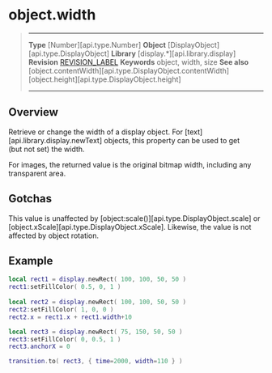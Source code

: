 # object.width

> --------------------- ------------------------------------------------------------------------------------------
> __Type__              [Number][api.type.Number]
> __Object__            [DisplayObject][api.type.DisplayObject]
> __Library__           [display.*][api.library.display]
> __Revision__          [REVISION_LABEL](REVISION_URL)
> __Keywords__          object, width, size
> __See also__          [object.contentWidth][api.type.DisplayObject.contentWidth]
>								[object.height][api.type.DisplayObject.height]
> --------------------- ------------------------------------------------------------------------------------------

## Overview

Retrieve or change the width of a display object. For [text][api.library.display.newText] objects, this property can be used to get (but&nbsp;not&nbsp;set) the width.

For images, the returned value is the original bitmap width, including any transparent area.


## Gotchas

This value is unaffected by [object:scale()][api.type.DisplayObject.scale] or [object.xScale][api.type.DisplayObject.xScale]. Likewise, the value is not affected by object rotation.


## Example

``````lua
local rect1 = display.newRect( 100, 100, 50, 50 )
rect1:setFillColor( 0.5, 0, 1 )
 
local rect2 = display.newRect( 100, 100, 50, 50 )
rect2:setFillColor( 1, 0, 0 )
rect2.x = rect1.x + rect1.width+10

local rect3 = display.newRect( 75, 150, 50, 50 )
rect3:setFillColor( 0, 0.5, 1 )
rect3.anchorX = 0

transition.to( rect3, { time=2000, width=110 } )
``````